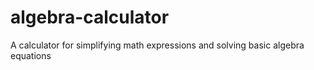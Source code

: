 # algebra-calculator
A calculator for simplifying math expressions and solving basic algebra equations
